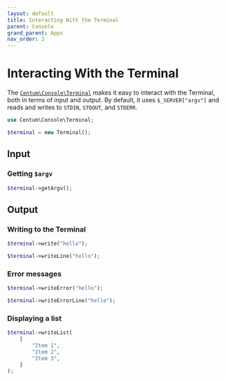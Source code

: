 ```yaml
---
layout: default
title: Interacting With the Terminal
parent: Console
grand_parent: Apps
nav_order: 2
---
```




# Interacting With the Terminal

The [`Centum\Console\Terminal`](https://github.com/SidRoberts/centum/blob/development/src/Console/Terminal.php) makes it easy to interact with the Terminal, both in terms of input and output.
By default, it uses `$_SERVER["argv"]` and reads and writes to `STDIN`, `STDOUT`, and `STDERR`.


```php
use Centum\Console\Terminal;

$terminal = new Terminal();
```



## Input

### Getting `$argv`

```php
$terminal->getArgv();
```



## Output

### Writing to the Terminal

```php
$terminal->write("hello");
```

```php
$terminal->writeLine("hello");
```

### Error messages

```php
$terminal->writeError("hello");
```

```php
$terminal->writeErrorLine("hello");
```



### Displaying a list

```php
$terminal->writeList(
    [
        "Item 1",
        "Item 2",
        "Item 3",
    ]
);
```
